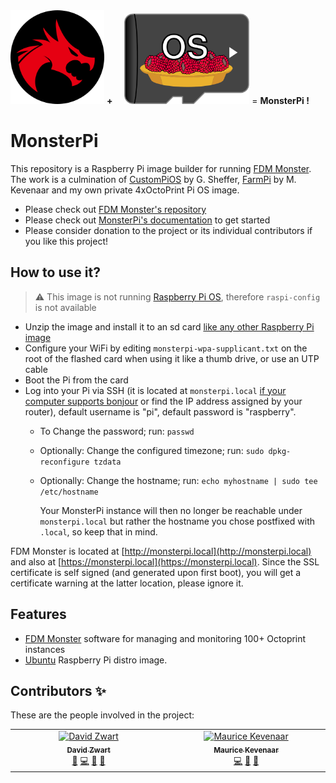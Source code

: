 <div style="display: inline">
  <img src="assets/logo-copyright.png" width="150" /> <strong>+</strong> <img src="assets/CustomPiOS.png" style="margin-left: 15px" width="200" />
    = <strong>MonsterPi !</strong>
</div>

# MonsterPi

This repository is a Raspberry Pi image builder for running [FDM Monster](https://github.com/fdm-monster/fdm-monster).
The work is a culmination of [CustomPiOS](https://github.com/guysoft/CustomPiOS) by G. Sheffer, [FarmPi](https://github.com/mkevenaar/FarmPi) by M. Kevenaar and my own private 4xOctoPrint Pi OS image.

- Please check out [FDM Monster's repository](https://github.com/fdm-monster/fdm-monster)
- Please check out [MonsterPi's documentation](https://docs.fdm-monster.net/docs/installing/monsterpi) to get started
- Please consider donation to the project or its individual contributors if you like this project!

<!--ts-->
<!--te-->

## How to use it?

> :warning: This image is not running [Raspberry Pi OS](https://www.raspberrypi.org/software/), therefore `raspi-config` is not available

* Unzip the image and install it to an sd card [like any other Raspberry Pi image](https://www.raspberrypi.org/documentation/installation/installing-images/README.md)
* Configure your WiFi by editing `monsterpi-wpa-supplicant.txt` on the root of the flashed card when using it like a thumb drive, or use an UTP cable
* Boot the Pi from the card
* Log into your Pi via SSH (it is located at `monsterpi.local` [if your computer supports bonjour](https://learn.adafruit.com/bonjour-zeroconf-networking-for-windows-and-linux/overview) or find the IP address assigned by your router), default username is "pi", default password is "raspberry".
  * To Change the password; run: `passwd`
  * Optionally: Change the configured timezone; run: `sudo dpkg-reconfigure tzdata`
  * Optionally: Change the hostname; run: `echo myhostname | sudo tee /etc/hostname`

    Your MonsterPi instance will then no longer be reachable under `monsterpi.local` but rather the hostname you chose postfixed with `.local`, so keep that in mind.

FDM Monster is located at [http://monsterpi.local](http://monsterpi.local) and also at [https://monsterpi.local](https://monsterpi.local). Since the SSL certificate is self signed (and generated upon first boot), you will get a certificate warning at the latter location, please ignore it.

## Features

* [FDM Monster](https://fdm-monster.net) software for managing and monitoring 100+ Octoprint instances
* [Ubuntu](https://ubuntu.com/download/raspberry-pi) Raspberry Pi distro image.

## Contributors ✨

These are the people involved in the project:
<!-- ALL-CONTRIBUTORS-LIST:START - Do not remove or modify this section -->
<!-- prettier-ignore-start -->
<!-- markdownlint-disable -->
<table>
  <tbody>
    <tr>
      <td align="center" valign="top" width="14.28%"><a href="https://github.com/davidzwa"><img src="https://avatars.githubusercontent.com/u/6005355?v=4?s=80" width="80px;" alt="David Zwart"/><br /><sub><b>David Zwart</b></sub></a><br /><a href="https://github.com/fdm-monster/MonsterPi/issues?q=author%3Adavidzwa" title="Bug reports">🐛</a> <a href="https://github.com/fdm-monster/MonsterPi/commits?author=davidzwa" title="Code">💻</a> <a href="#maintenance-davidzwa" title="Maintenance">🚧</a> <a href="#userTesting-davidzwa" title="User Testing">📓</a></td>
      <td align="center" valign="top" width="14.28%"><a href="https://kevenaar.name"><img src="https://avatars.githubusercontent.com/u/834643?v=4?s=80" width="80px;" alt="Maurice Kevenaar"/><br /><sub><b>Maurice Kevenaar</b></sub></a><br /><a href="https://github.com/fdm-monster/MonsterPi/commits?author=mkevenaar" title="Code">💻</a> <a href="#ideas-mkevenaar" title="Ideas, Planning, & Feedback">🤔</a> <a href="https://github.com/fdm-monster/MonsterPi/pulls?q=is%3Apr+reviewed-by%3Amkevenaar" title="Reviewed Pull Requests">👀</a></td>
    </tr>
  </tbody>
</table>

<!-- markdownlint-restore -->
<!-- prettier-ignore-end -->

<!-- ALL-CONTRIBUTORS-LIST:END -->

<!-- ALL-CONTRIBUTORS-LIST:START - Do not remove or modify this section -->
<!-- prettier-ignore-start -->
<!-- markdownlint-disable -->
<!-- markdownlint-restore -->
<!-- prettier-ignore-end -->

<table></table>

<!-- ALL-CONTRIBUTORS-LIST:END -->
